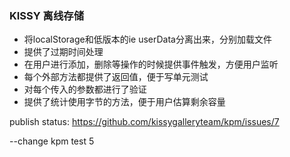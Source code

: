 ### KISSY 离线存储 ###

* 将localStorage和低版本的ie userData分离出来，分别加载文件
* 提供了过期时间处理
* 在用户进行添加，删除等操作的时候提供事件触发，方便用户监听
* 每个外部方法都提供了返回值，便于写单元测试
* 对每个传入的参数都进行了验证
* 提供了统计使用字节的方法，便于用户估算剩余容量

publish status: https://github.com/kissygalleryteam/kpm/issues/7


--change kpm test 5
